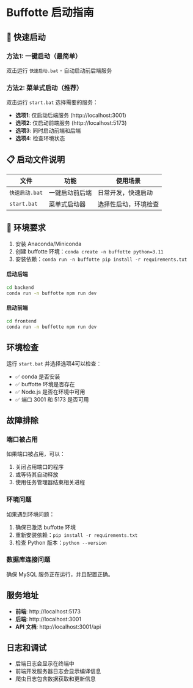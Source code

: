 # Buffotte 启动指南

## 🚀 快速启动

### 方法1: 一键启动（最简单）
双击运行 `快速启动.bat` - 自动启动前后端服务

### 方法2: 菜单式启动（推荐）
双击运行 `start.bat` 选择需要的服务：
- **选项1**: 仅启动后端服务 (http://localhost:3001)
- **选项2**: 仅启动前端服务 (http://localhost:5173)  
- **选项3**: 同时启动前端和后端
- **选项4**: 检查环境状态

## 📋 启动文件说明

| 文件 | 功能 | 使用场景 |
|------|------|----------|
| `快速启动.bat` | 一键启动前后端 | 日常开发，快速启动 |
| `start.bat` | 菜单式启动器 | 选择性启动，环境检查 |

## 🔧 环境要求
1. 安装 Anaconda/Miniconda
2. 创建 buffotte 环境：`conda create -n buffotte python=3.11`
3. 安装依赖：`conda run -n buffotte pip install -r requirements.txt`

#### 启动后端
```bash
cd backend
conda run -n buffotte npm run dev
```

#### 启动前端
```bash
cd frontend  
conda run -n buffotte npm run dev
```

## 环境检查

运行 `start.bat` 并选择选项4可以检查：
- ✅ conda 是否安装
- ✅ buffotte 环境是否存在
- ✅ Node.js 是否在环境中可用
- ✅ 端口 3001 和 5173 是否可用

## 故障排除

### 端口被占用
如果端口被占用，可以：
1. 关闭占用端口的程序
2. 或等待其自动释放
3. 使用任务管理器结束相关进程

### 环境问题
如果遇到环境问题：
1. 确保已激活 buffotte 环境
2. 重新安装依赖：`pip install -r requirements.txt`
3. 检查 Python 版本：`python --version`

### 数据库连接问题
确保 MySQL 服务正在运行，并且配置正确。

## 服务地址

- **前端**: http://localhost:5173
- **后端**: http://localhost:3001
- **API 文档**: http://localhost:3001/api

## 日志和调试

- 后端日志会显示在终端中
- 前端开发服务器日志会显示编译信息
- 爬虫日志包含数据获取和更新信息